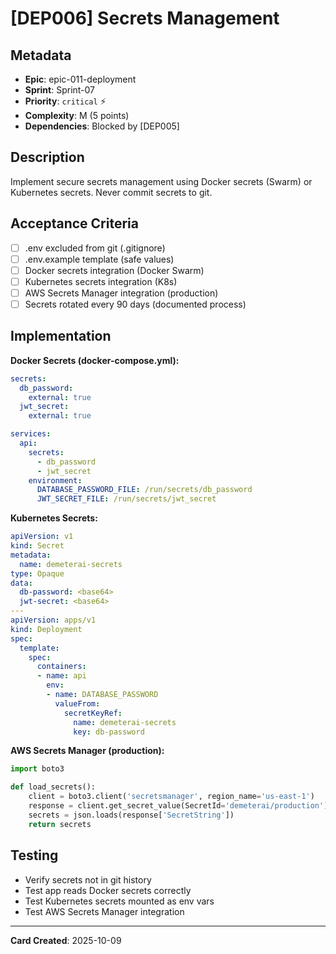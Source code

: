 # [DEP006] Secrets Management

## Metadata

- **Epic**: epic-011-deployment
- **Sprint**: Sprint-07
- **Priority**: `critical` ⚡
- **Complexity**: M (5 points)
- **Dependencies**: Blocked by [DEP005]

## Description

Implement secure secrets management using Docker secrets (Swarm) or Kubernetes secrets. Never commit
secrets to git.

## Acceptance Criteria

- [ ] .env excluded from git (.gitignore)
- [ ] .env.example template (safe values)
- [ ] Docker secrets integration (Docker Swarm)
- [ ] Kubernetes secrets integration (K8s)
- [ ] AWS Secrets Manager integration (production)
- [ ] Secrets rotated every 90 days (documented process)

## Implementation

**Docker Secrets (docker-compose.yml):**

```yaml
secrets:
  db_password:
    external: true
  jwt_secret:
    external: true

services:
  api:
    secrets:
      - db_password
      - jwt_secret
    environment:
      DATABASE_PASSWORD_FILE: /run/secrets/db_password
      JWT_SECRET_FILE: /run/secrets/jwt_secret
```

**Kubernetes Secrets:**

```yaml
apiVersion: v1
kind: Secret
metadata:
  name: demeterai-secrets
type: Opaque
data:
  db-password: <base64>
  jwt-secret: <base64>
---
apiVersion: apps/v1
kind: Deployment
spec:
  template:
    spec:
      containers:
      - name: api
        env:
        - name: DATABASE_PASSWORD
          valueFrom:
            secretKeyRef:
              name: demeterai-secrets
              key: db-password
```

**AWS Secrets Manager (production):**

```python
import boto3

def load_secrets():
    client = boto3.client('secretsmanager', region_name='us-east-1')
    response = client.get_secret_value(SecretId='demeterai/production')
    secrets = json.loads(response['SecretString'])
    return secrets
```

## Testing

- Verify secrets not in git history
- Test app reads Docker secrets correctly
- Test Kubernetes secrets mounted as env vars
- Test AWS Secrets Manager integration

---
**Card Created**: 2025-10-09
